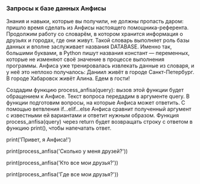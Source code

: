 ### Запросы к базе данных Анфисы

Знания и навыки, которые вы получили, не должны пропасть даром: пришло время сделать из Анфисы настоящего помощника-референта. 
Продолжим работу со словарём, в котором хранится информация о друзьях и городах, где они живут.
Такой словарь выполняет роль базы данных и вполне заслуживает названия DATABASE. Именно так, большими буквами, в Python пишут названия констант — переменных, которые не изменяют своё значение в процессе выполнения программы.
Анфиса уже тренировалась извлекать данные из словаря, и у неё это неплохо получалось:
Даниил живёт в городе Санкт-Петербург.
В городе Хабаровск живёт Алина. Едем в гости!

Создадим функцию process_anfisa(query): вызов этой функции будет обращением к Анфисе. Текст вопроса передадим в аргументе query.
В функции подготовим вопросы, на которые Анфиса может ответить. С помощью ветвления if...elif...else Анфиса сравнит полученный аргумент с известными ей вариантами и ответит нужным образом.
Функция process_anfisa(query) через return будет возвращать строку с ответом в функцию print(), чтобы напечатать ответ.

print('Привет, я Анфиса!')

print(process_anfisa('Сколько у меня друзей?'))

print(process_anfisa('Кто все мои друзья?'))

print(process_anfisa('Где все мои друзья?'))
